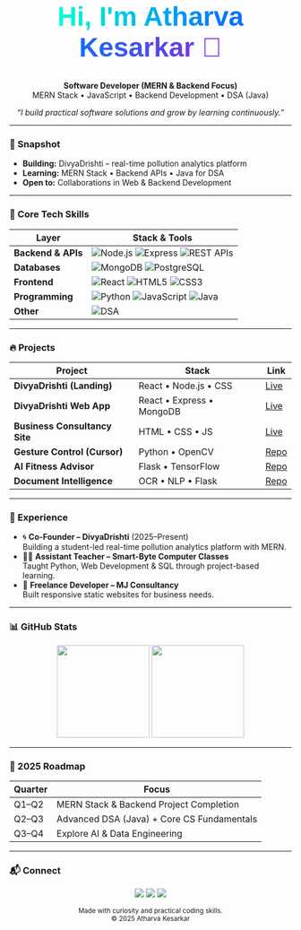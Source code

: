 <!-- Final Polished GitHub README -->
<div align="center">

  <h1 style="margin-top:-3rem; font-family: 'Poppins', sans-serif; font-weight:700; font-size:3rem;">
    <span style="background:linear-gradient(90deg,#00ffd5,#0077ff,#8a2be2); -webkit-background-clip:text; color:transparent;">
      Hi, I'm Atharva Kesarkar 👋
    </span>
  </h1>
  <p>
    <b>Software Developer (MERN & Backend Focus)</b><br/>
    MERN Stack • JavaScript • Backend Development • DSA (Java)
  </p>
  <p>
    <em>“I build practical software solutions and grow by learning continuously.”</em>
  </p>
</div>

---

### 🚀 Snapshot
- **Building:** DivyaDrishti – real-time pollution analytics platform  
- **Learning:** MERN Stack • Backend APIs • Java for DSA  
- **Open to:** Collaborations in Web & Backend Development  

---

### 🧬 Core Tech Skills

| Layer | Stack & Tools |
|-------|---------------|
| **Backend & APIs** | ![Node.js](https://img.shields.io/badge/Node.js-303030?logo=node.js) ![Express](https://img.shields.io/badge/Express-111?logo=express) ![REST APIs](https://img.shields.io/badge/REST-202124) |
| **Databases** | ![MongoDB](https://img.shields.io/badge/MongoDB-001e00?logo=mongodb) ![PostgreSQL](https://img.shields.io/badge/PostgreSQL-2F6792?logo=postgresql&logoColor=white) |
| **Frontend** | ![React](https://img.shields.io/badge/React-20232a?logo=react) ![HTML5](https://img.shields.io/badge/HTML5-E34F26?logo=html5&logoColor=fff) ![CSS3](https://img.shields.io/badge/CSS3-1572B6?logo=css3&logoColor=fff) |
| **Programming** | ![Python](https://img.shields.io/badge/Python-14354C?logo=python&logoColor=ffdd54) ![JavaScript](https://img.shields.io/badge/JavaScript-000?logo=javascript) ![Java](https://img.shields.io/badge/Java-ED8B00?logo=openjdk&logoColor=fff) |
| **Other** | ![DSA](https://img.shields.io/badge/Data%20Structures%20%26%20Algorithms-6A00FF) |

---

### 🔥 Projects

| Project | Stack | Link |
|---------|-------|------|
| **DivyaDrishti (Landing)** | React • Node.js • CSS | [Live](https://divyadrishti-official.netlify.app/) |
| **DivyaDrishti Web App** | React • Express • MongoDB | [Live](https://atharvakesarkar.github.io/DivyaDrishti/) |
| **Business Consultancy Site** | HTML • CSS • JS | [Live](https://atharvakesarkar.github.io/Mj-consultancy/) |
| **Gesture Control (Cursor)** | Python • OpenCV | [Repo](https://github.com/atharvakesarkar/cursor-controller) |
| **AI Fitness Advisor** | Flask • TensorFlow | [Repo](https://github.com/atharvakesarkar/AI-Fitenss-Advisor) |
| **Document Intelligence** | OCR • NLP • Flask | [Repo](https://github.com/atharvakesarkar/Document-intelligence) |

---

### 🧭 Experience

- 🌀 **Co-Founder – DivyaDrishti** (2025–Present)  
  Building a student-led real-time pollution analytics platform with MERN.  
- 🧑‍🏫 **Assistant Teacher – Smart-Byte Computer Classes**  
  Taught Python, Web Development & SQL through project-based learning.  
- 💼 **Freelance Developer – MJ Consultancy**  
  Built responsive static websites for business needs.  

---

### 📊 GitHub Stats

<div align="center">
<img src="https://github-readme-stats.vercel.app/api?username=atharvakesarkar&show_icons=true&theme=radical&hide_border=true" height="165" />
<img src="https://github-readme-stats.vercel.app/api/top-langs/?username=atharvakesarkar&layout=compact&theme=radical&hide_border=true&langs_count=8" height="165" />
</div>

---

### 🎯 2025 Roadmap
| Quarter | Focus |
|---------|-------|
| Q1–Q2 | MERN Stack & Backend Project Completion |
| Q2–Q3 | Advanced DSA (Java) + Core CS Fundamentals |
| Q3–Q4 | Explore AI & Data Engineering |

---

### 📬 Connect

<p align="center">
  <a href="mailto:kesarkaratharva24@gmail.com"><img src="https://img.shields.io/badge/Email-Contact-red?logo=gmail" /></a>
  <a href="https://www.linkedin.com/in/atharva-kesarkar-bb13b7345"><img src="https://img.shields.io/badge/LinkedIn-Atharva-blue?logo=linkedin" /></a>
  <a href="https://github.com/atharvakesarkar"><img src="https://img.shields.io/badge/GitHub-Profile-181717?logo=github" /></a>
</p>

<div align="center">
  <sub>Made with curiosity and practical coding skills.</sub><br/>
  <sub>© 2025 Atharva Kesarkar</sub>
</div>

